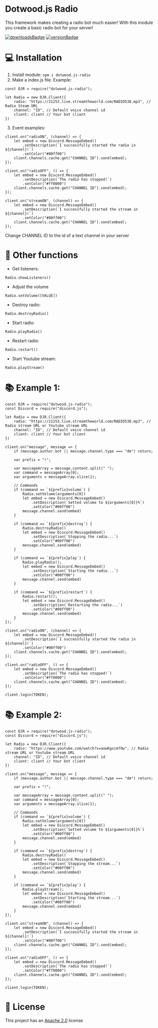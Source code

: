 # Dotwood.js Radio
This framework makes creating a radio bot much easier! With this module you create a basic radio bot for your server!

[![downloadsBadge](https://img.shields.io/npm/dt/dotwood.js-radio?style=for-the-badge)](https://npmjs.com/dotwood.js-radio)
[![versionBadge](https://img.shields.io/npm/v/dotwood.js-radio?style=for-the-badge)](https://npmjs.com/dotwood.js-radio)

# 💻 Installation

1. Install module: `npm i dotwood.js-radio`
2. Make a index.js file. Example:
```
const DJR = require("dotwood.js-radio");

let Radio = new DJR.Client({
    radio: "https://21253.live.streamtheworld.com/RADIO538.mp3", // Radio Steam URL
    channel: "ID", // Default voice channel id
    client: client // Your bot client
})
```

3. Event examples:
``` 
client.on("radioON", (channel) => {
    let embed = new Discord.MessageEmbed()
        .setDescription(`I successfully started the radio in ${channel}!`)
        .setColor("#00ff00")
    client.channels.cache.get("CHANNEL ID").send(embed);
});

client.on("radioOFF", () => {
    let embed = new Discord.MessageEmbed()
        .setDescription(`The radio has stopped!`)
        .setColor("#ff0000")
    client.channels.cache.get("CHANNEL ID").send(embed);
});

client.on("streamON", (channel) => {
    let embed = new Discord.MessageEmbed()
        .setDescription(`I successfully started the stream in ${channel}!`)
        .setColor("#00ff00")
    client.channels.cache.get("CHANNEL ID").send(embed);
});
```
Change CHANNEL ID to the id of a text channel in your server

# 🤖 Other functions
- Get listeners:
```
Radio.showListeners()
```

- Adjust the volume
```
Radio.setVolume([VALUE])
```

- Destroy radio:
```
Radio.destroyRadio()
```

- Start radio:
```
Radio.playRadio()
```

- Restart radio:
```
Radio.restart()
```
- Start Youtube stream:
```
Radio.playStream()
```
# 📚 Example 1:
```
const DJR = require("dotwood.js-radio");
const Discord = require("discord.js");

let Radio = new DJR.Client({
    radio: "https://21253.live.streamtheworld.com/RADIO538.mp3", // Radio stream URL or Youtube stream URL
    channel: "ID", // Default voice channel id
    client: client // Your bot client
})

client.on("message", message => {
    if (message.author.bot || message.channel.type === "dm") return;

    var prefix = "!";

    var messageArray = message.content.split(" ");
    var command = messageArray[0];
    var arguments = messageArray.slice(1);

    // Commands
    if (command == `${prefix}volume`) {
        Radio.setVolume(arguments[0])
        let embed = new Discord.MessageEmbed()
            .setDescription(`Setted volume to ${arguments[0]}%`)
            .setColor("#00ff00")
        message.channel.send(embed)
    }

    if (command == `${prefix}destroy`) {
        Radio.destroyRadio()
        let embed = new Discord.MessageEmbed()
            .setDescription(`Stopping the radio...`)
            .setColor("#00ff00")
        message.channel.send(embed)
    }

    if (command == `${prefix}play`) {
        Radio.playRadio();
        let embed = new Discord.MessageEmbed()
            .setDescription(`Starting the radio...`)
            .setColor("#00ff00")
        message.channel.send(embed)
    }

    if (command == `${prefix}restart`) {
        Radio.restart();
        let embed = new Discord.MessageEmbed()
            .setDescription(`Restarting the radio...`)
            .setColor("#00ff00")
        message.channel.send(embed)
    }
});

client.on("radioON", (channel) => {
    let embed = new Discord.MessageEmbed()
        .setDescription(`I successfully started the radio in ${channel}!`)
        .setColor("#00ff00")
    client.channels.cache.get("CHANNEL ID").send(embed);
});

client.on("radioOFF", () => {
    let embed = new Discord.MessageEmbed()
        .setDescription(`The radio has stopped!`)
        .setColor("#ff0000")
    client.channels.cache.get("CHANNEL ID").send(embed);
});

client.login(TOKEN);
```

# 📚 Example 2:
```
const DJR = require("dotwood.js-radio");
const Discord = require("discord.js");

let Radio = new DJR.Client({
    radio: "https://www.youtube.com/watch?v=aowKgscmTOw", // Radio stream URL or Youtube stream URL
    channel: "ID", // Default voice channel id
    client: client // Your bot client
})

client.on("message", message => {
    if (message.author.bot || message.channel.type === "dm") return;

    var prefix = "!";

    var messageArray = message.content.split(" ");
    var command = messageArray[0];
    var arguments = messageArray.slice(1);

    // Commands
    if (command == `${prefix}volume`) {
        Radio.setVolume(arguments[0])
        let embed = new Discord.MessageEmbed()
            .setDescription(`Setted volume to ${arguments[0]}%`)
            .setColor("#00ff00")
        message.channel.send(embed)
    }

    if (command == `${prefix}destroy`) {
        Radio.destroyRadio()
        let embed = new Discord.MessageEmbed()
            .setDescription(`Stopping the stream...`)
            .setColor("#00ff00")
        message.channel.send(embed)
    }

    if (command == `${prefix}play`) {
        Radio.playStream();
        let embed = new Discord.MessageEmbed()
            .setDescription(`Starting the stream...`)
            .setColor("#00ff00")
        message.channel.send(embed)
    }
});

client.on("streamON", (channel) => {
    let embed = new Discord.MessageEmbed()
        .setDescription(`I successfully started the stream in ${channel}!`)
        .setColor("#00ff00")
    client.channels.cache.get("CHANNEL ID").send(embed);
});

client.on("radioOFF", () => {
    let embed = new Discord.MessageEmbed()
        .setDescription(`The radio has stopped!`)
        .setColor("#ff0000")
    client.channels.cache.get("CHANNEL ID").send(embed);
});

client.login(TOKEN);
```

# 📑 License
This project has an <a href="https://github.com/DotwoodMedia/dotwood.js-radio/blob/main/LICENSE">Apache 2.0</a> license